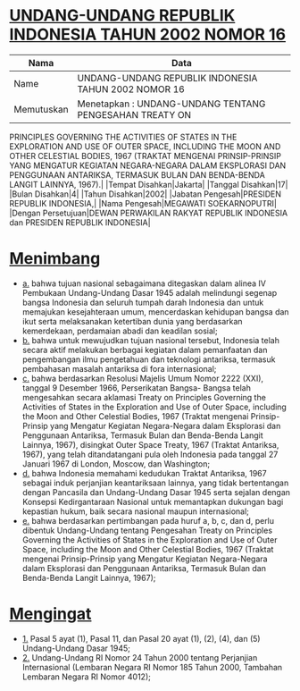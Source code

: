 # [UNDANG-UNDANG REPUBLIK INDONESIA TAHUN 2002 NOMOR 16](http://example.org/legal/document/uu/2002/16)

| Nama | Data |
| ------ | ----- |
|Name|UNDANG-UNDANG REPUBLIK INDONESIA TAHUN 2002 NOMOR 16|
|Memutuskan|Menetapkan : UNDANG-UNDANG TENTANG PENGESAHAN TREATY ON
PRINCIPLES GOVERNING THE ACTIVITIES OF STATES IN THE
EXPLORATION AND USE OF OUTER SPACE, INCLUDING THE MOON
AND OTHER CELESTIAL BODIES, 1967 (TRAKTAT MENGENAI
PRINSIP-PRINSIP YANG MENGATUR KEGIATAN NEGARA-NEGARA
DALAM EKSPLORASI DAN PENGGUNAAN ANTARIKSA, TERMASUK
BULAN DAN BENDA-BENDA LANGIT LAINNYA, 1967).|
|Tempat Disahkan|Jakarta|
|Tanggal Disahkan|17|
|Bulan Disahkan|4|
|Tahun Disahkan|2002|
|Jabatan Pengesah|PRESIDEN REPUBLIK INDONESIA,|
|Nama Pengesah|MEGAWATI SOEKARNOPUTRI|
|Dengan Persetujuan|DEWAN PERWAKILAN RAKYAT REPUBLIK INDONESIA
dan
PRESIDEN REPUBLIK INDONESIA|
# [Menimbang](http://example.org/legal/document/uu/2002/16/menimbang)

* [a.](http://example.org/legal/document/uu/2002/16/menimbang/point/a) bahwa tujuan nasional sebagaimana ditegaskan dalam alinea IV Pembukaan Undang-Undang Dasar 1945 adalah melindungi segenap bangsa Indonesia dan seluruh tumpah darah Indonesia dan untuk memajukan kesejahteraan umum, mencerdaskan kehidupan bangsa dan ikut serta melaksanakan ketertiban dunia yang berdasarkan kemerdekaan, perdamaian abadi dan keadilan sosial;
* [b.](http://example.org/legal/document/uu/2002/16/menimbang/point/b) bahwa untuk mewujudkan tujuan nasional tersebut, Indonesia telah secara aktif melakukan berbagai kegiatan dalam pemanfaatan dan pengembangan ilmu pengetahuan dan teknologi antariksa, termasuk pembahasan masalah antariksa di fora internasional;
* [c.](http://example.org/legal/document/uu/2002/16/menimbang/point/c) bahwa berdasarkan Resolusi Majelis Umum Nomor 2222 (XXI), tanggal 9 Desember 1966, Perserikatan Bangsa- Bangsa telah mengesahkan secara aklamasi Treaty on Principles Governing the Activities of States in the Exploration and Use of Outer Space, including the Moon and Other Celestial Bodies, 1967 (Traktat mengenai Prinsip-Prinsip yang Mengatur Kegiatan Negara-Negara dalam Eksplorasi dan Penggunaan Antariksa, Termasuk Bulan dan Benda-Benda Langit Lainnya, 1967), disingkat Outer Space Treaty, 1967 (Traktat Antariksa, 1967), yang telah ditandatangani pula oleh Indonesia pada tanggal 27 Januari 1967 di London, Moscow, dan Washington;
* [d.](http://example.org/legal/document/uu/2002/16/menimbang/point/d) bahwa Indonesia memahami kedudukan Traktat Antariksa, 1967 sebagai induk perjanjian keantariksaan lainnya, yang tidak bertentangan dengan Pancasila dan Undang-Undang Dasar 1945 serta sejalan dengan Konsepsi Kedirgantaraan Nasional untuk memantapkan dukungan bagi kepastian hukum, baik secara nasional maupun internasional;
* [e.](http://example.org/legal/document/uu/2002/16/menimbang/point/e) bahwa berdasarkan pertimbangan pada huruf a, b, c, dan d, perlu dibentuk Undang-Undang tentang Pengesahan Treaty on Principles Governing the Activities of States in the Exploration and Use of Outer Space, including the Moon and Other Celestial Bodies, 1967 (Traktat mengenai Prinsip-Prinsip yang Mengatur Kegiatan Negara-Negara dalam Eksplorasi dan Penggunaan Antariksa, Termasuk Bulan dan Benda-Benda Langit Lainnya, 1967);
# [Mengingat](http://example.org/legal/document/uu/2002/16/mengingat)

* [1.](http://example.org/legal/document/uu/2002/16/mengingat/point/0001) Pasal 5 ayat (1), Pasal 11, dan Pasal 20 ayat (1), (2), (4), dan (5) Undang-Undang Dasar 1945;
* [2.](http://example.org/legal/document/uu/2002/16/mengingat/point/0002) Undang-Undang RI Nomor 24 Tahun 2000 tentang Perjanjian Internasional (Lembaran Negara RI Nomor 185 Tahun 2000, Tambahan Lembaran Negara RI Nomor 4012);